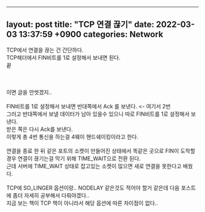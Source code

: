 
---
layout: post
title:  "TCP 연결 끊기"
date:   2022-03-03 13:37:59 +0900
categories: Network
---

TCP에서 연결을 끊는 건 간단하다. <br>
TCP헤더에서 FIN비트를 1로 설정해서 보내면 된다. <br>
끝 <br>
<br>
<br>
<br>
이면 글을 안썻겠지.. <br>
<br>
FIN비트를 1로 설정해서 보내면 반대쪽에서 Ack 를 보낸다. <- 여기서 2번 <br>
그러고 반대쪽에서 보낼 데이터가 남아 있을수 있으니 따로 FIN비트를 1로 설정해서 보낸다. <br>
받은 쪽은 다시 Ack를 보낸다. <br>
이렇게 총 4번 통신을 하는걸 4웨이 핸드쉐이킹이라고 한다. <br>
<br>
연결을 종료 한 뒤 같은 포트의 소켓이 만들어진 상태에서 똑같은 곳으로 FIN이 도착할 경우 연결이 끊기는걸 막기 위해 TIME_WAIT으로 전환 된다. <br>
근데 서버에 TIME_WAIT 상태로 잡고있는 소켓이 많으면 새로 연결을 못한다고 배웠다. <br>
<br>
TCP에 SO_LINGER 옵션이랑.. NODELAY 같은것도 적어야 할거 같은데 다음 포스트에 좀더 자세히 공부해서 다뤄야겠다..<br>
지금 보는 책이 TCP 책이 아니라서 해당 옵션에 따른 차이점이 없다..<br>
<br>

